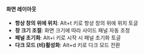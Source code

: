 #### 화면 레이아웃

- **항상 창의 위에 위치**: Alt+t 키로 항상 창의 위에 위치 토글
- **창 크기 조절**: 화면 크기에 따라 사이드 패널 자동 조정
- **패널 초기화**: Alt+i 키로 시작 시 패널 초기화 토글
- **다크 모드 (비)활성화**: Alt+d 키로 다크 모드 전환
